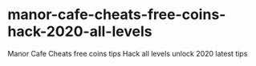 # manor-cafe-cheats-free-coins-hack-2020-all-levels
Manor Cafe Cheats free coins tips Hack all levels unlock 2020 latest tips
